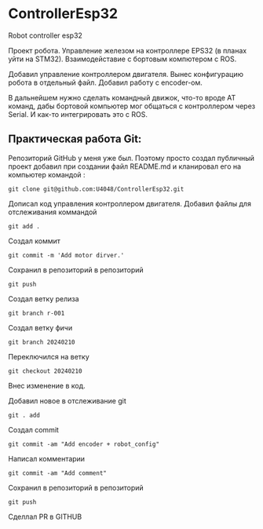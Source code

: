 # ControllerEsp32
Robot controller esp32

Проект робота. Управление железом на контроллере EPS32 (в планах уйти на STM32). Взаимодейставие с бортовым компютером с ROS.

Добавил управление контроллером двигателя. Вынес конфигурацию робота в отдельный файл. Добавил работу с encoder-ом.


В дальнейшем нужно сделать командный движок, что-то вроде AT команд, дабы бортовой компьютер мог общаться с контроллером через Serial. И как-то интегрировать это с ROS.

## Практическая работа Git:

Репозиторий GitHub у меня уже был. Поэтому просто создал публичный проект добавил при создании файл README.md  и кланировал его на компьютер командой : 


````git clone git@github.com:U4048/ControllerEsp32.git```` 

Дописал код управления контроллером двигателя. Добавил файлы для отслеживания коммандой 

````git add .````

Создал коммит 

````git commit -m 'Add motor dirver.'````

Сохранил в репозиторий в репозиторий

````git push````

Создал ветку релиза 

````git branch r-001 ````

Создал ветку фичи

````git branch 20240210````

Переключился на ветку

````git checkout 20240210````

Внес изменение в код.

Добавил новое в отслеживание git

````git . add````

Создал commit

````git commit -am "Add encoder + robot_config"````

Написал комментарии

````git commit -am "Add comment"````

Сохранил в репозиторий в репозиторий

````git push````

Сделлал PR в GITHUB



